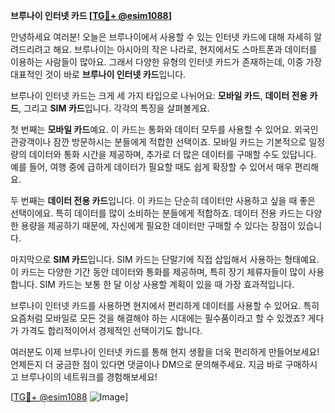 **브루나이 인터넷 카드 [[TG💪+ @esim1088](https://t.me/s/esim1088)]**

안녕하세요 여러분! 오늘은 브루나이에서 사용할 수 있는 인터넷 카드에 대해 자세히 알려드리려고 해요. 브루나이는 아시아의 작은 나라로, 현지에서도 스마트폰과 데이터를 이용하는 사람들이 많아요. 그래서 다양한 유형의 인터넷 카드가 존재하는데, 이중 가장 대표적인 것이 바로 **브루나이 인터넷 카드**입니다.

브루나이 인터넷 카드는 크게 세 가지 타입으로 나뉘어요: **모바일 카드**, **데이터 전용 카드**, 그리고 **SIM 카드**입니다. 각각의 특징을 살펴볼게요.

첫 번째는 **모바일 카드**예요. 이 카드는 통화와 데이터 모두를 사용할 수 있어요. 외국인 관광객이나 잠깐 방문하시는 분들에게 적합한 선택이죠. 모바일 카드는 기본적으로 일정량의 데이터와 통화 시간을 제공하며, 추가로 더 많은 데이터를 구매할 수도 있답니다. 예를 들어, 여행 중에 급하게 데이터가 필요할 때도 쉽게 확장할 수 있어서 매우 편리해요.

두 번째는 **데이터 전용 카드**입니다. 이 카드는 단순히 데이터만 사용하고 싶을 때 좋은 선택이에요. 특히 데이터를 많이 소비하는 분들에게 적합하죠. 데이터 전용 카드는 다양한 용량을 제공하기 때문에, 자신에게 필요한 데이터만 구매할 수 있다는 장점이 있습니다.

마지막으로 **SIM 카드**입니다. SIM 카드는 단말기에 직접 삽입해서 사용하는 형태예요. 이 카드는 다양한 기간 동안 데이터와 통화를 제공하며, 특히 장기 체류자들이 많이 사용합니다. SIM 카드는 보통 한 달 이상 사용할 계획이 있을 때 가장 효과적입니다.

브루나이 인터넷 카드를 사용하면 현지에서 편리하게 데이터를 사용할 수 있어요. 특히 요즘처럼 모바일로 모든 것을 해결해야 하는 시대에는 필수품이라고 할 수 있겠죠? 게다가 가격도 합리적이어서 경제적인 선택이기도 합니다.

여러분도 이제 브루나이 인터넷 카드를 통해 현지 생활을 더욱 편리하게 만들어보세요! 언제든지 더 궁금한 점이 있다면 댓글이나 DM으로 문의해주세요. 지금 바로 구매하시고 브루나이의 네트워크를 경험해보세요!

[[TG💪+ @esim1088](https://t.me/s/esim1088) ![Image](https://i.postimg.cc/Y0z9fWf4/image.png)]